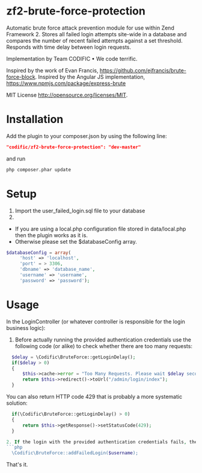 # zf2-brute-force-protection
Automatic brute force attack prevention module for use within Zend Framework 2. Stores all failed login attempts site-wide in a database and compares the number of recent failed attempts against a set threshold. Responds with time delay between login requests.

Implementation by Team CODIFIC • We code terrific.

Inspired by the work of Evan Francis, https://github.com/ejfrancis/brute-force-block.
Inspired by the Angular JS implementation, https://www.npmjs.com/package/express-brute

MIT License http://opensource.org/licenses/MIT.

# Installation
Add the plugin to your composer.json by using the following line:
```json
"codific/zf2-brute-force-protection": "dev-master"
```
and run 
```bash
php composer.phar update
```

# Setup
1. Import the user_failed_login.sql file to your database
2. 
- If you are using a local.php configuration file stored in data/local.php then the plugin works as it is.
- Otherwise please set the $databaseConfig array.
```php
$databaseConfig = array(
     'host' => 'localhost',
     'port' = > 3306,
     'dbname' => 'database_name',
     'username' => 'username',
     'password' => 'password');
```

# Usage
In the LoginController (or whatever controller is responsible for the login business logic):
1. Before actually running the provided authentication credentials use the following code (or alike) to check whether there are too many requests:
```php
  $delay = \Codific\BruteForce::getLoginDelay();
  if($delay > 0)
  {
      $this->cache->error = "Too Many Requests. Please wait $delay seconds before next try.";
      return $this->redirect()->toUrl("/admin/login/index");
  }
```

You can also return HTTP code 429 that is probably a more systematic solution:
```php
  if(\Codific\BruteForce::getLoginDelay() > 0)
  {
      return $this->getResponse()->setStatusCode(429);
  }

2. If the login with the provided authentication credentials fails, then add the failed attempt via the following code: 
```php
  \Codific\BruteForce::addFailedLogin($username);
```
  
That's it.



